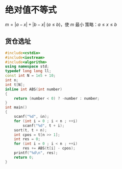 # 绝对值不等式
$m = |a-x|+|b-x|\text{ }\text{ }(a \le b)$，使 $m$ 最小
策略：$a \le x \le b$
## 货仓选址
```cpp
#include<cstdio>
#include<iostream>
#include<algorithm>
using namespace std;
typedef long long ll;
const int N = 1e5 + 10;
int n;
int t[N];
inline int ABS(int number)
{
	return (number < 0) ? -number : number;
}
int main()
{
	scanf("%d", &n);
	for (int i = 0 ; i < n ; ++i)
		scanf("%d", t + i);
	sort(t, t + n);
	int cpos = t[n >> 1];
	int res = 0;
	for (int i = 0 ; i < n ; ++i)
		res += ABS(t[i] - cpos);
	printf("%d\n", res);
	return 0;
}
```